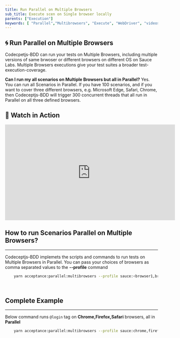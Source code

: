 ```yaml
---
title: Run Parallel on Multiple Browsers
sub_title: Execute scen on Single browser locally
parents: ["Execution"]
keywords: [ "Parallel","Multibrowsers", "Execute", "WebDriver", "videos"]
---
```


## 🌀 Run Parallel on Multiple Browsers

Codecpetjs-BDD can run your tests on Multiple Browsers, including multiple versions of same brwoser or different browsers on different OS on Sauce Labs. Multiple Browsers executions give your test suites a broader test-execution-coverage. 

**Can I run my all scenarios on Multiple Browsers but all in Parallel?** Yes. You can run all Scenarios in Parallel. If you have 100 scenarios, and if you want to cover three different browsers, e.g. Microsoft Edge, Safari, Chrome, then Codeceptjs-BDD will trigger 300 concurrent threads that all run in Parallel on all three defined browsers.

## 🎥 Watch in Action

<iframe width="560" height="315" src="https://www.youtube.com/embed/njOlOJ07Dxw" frameborder="0" allow="accelerometer; autoplay; encrypted-media; gyroscope; picture-in-picture" allowfullscreen></iframe>

<br>

## How to run Scenarios Parallel on Multiple Browsers?
---

Codeceptjs-BDD implemets the scripts and commands to run tests on Multiple Browsers in Parallel. You can pass your choices of browsers as comma separated values to the **-\-profile** command

```bash
    yarn acceptance:parallel:multibrowsers --profile sauce:<browser1,browser2...>
```    

<br>

## Complete Example
---

Below command runs `@login` tag on **Chrome,Firefox,Safari** browsers, all in **Parallel**

```bash
    yarn acceptance:parallel:multibrowsers --profile sauce:chrome,firefox,safari --grep @login
```


